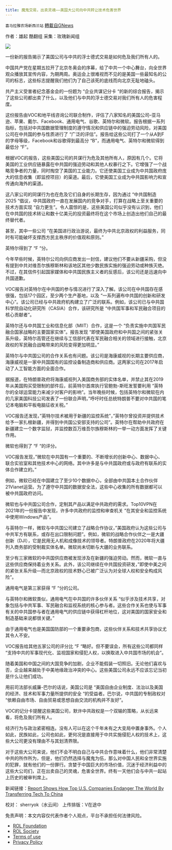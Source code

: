 ```yaml
---
title: 魔鬼交易，出卖灵魂——美国大公司向中共转让技术危害世界
---
```

`喜马拉雅农场新西兰站` [轉載自GNews](https://gnews.org/zh-hans/1982692/)

作者：雄起
酷翻组
采集：玫瑰新闻组

![](https://assets.gnews.org/wp-content/uploads/2022/02/2112.gif)

一份新的报告揭示了美国公司与中共的浮士德式交易是如何危及我们所有人的。

中国共产党在星期五拉开了北京冬奥会的序幕，给了中共一个中心舞台，向全世界观众播放其宣传内容，为期两周。奥运会上很难视而不见的是美国一些最知名的公司的标志，这些标志提醒我们他们为了自己该死的底线而向北京无耻地磕头。

共产主义受害者纪念基金会的一份题为 “企业共谋记分卡 “的新的综合报告，揭示了这些公司都出卖了什么，以及他们与中共的浮士德交易对我们所有人的危害程度。

这份报告由VOC和地平线咨询公司联合制作，评估了八家知名的美国公司–亚马逊、苹果、戴尔、Facebook、通用电气、谷歌、英特尔和微软。报告根据一系列指标，包括对中共国数据管理制度的遵守情况和供应链中的强迫劳动风险，对美国公司在中共国的参与性质进行了 “广泛的评估”。报告给这些公司打了一个从A到F的字母等级，Facebook和谷歌得到最高分 “B”，而通用电气、英特尔和微软得到最低分 “F”。

根据VOC的报告，这些美国公司的共谋行为危及其他所有人，原因有几个。它将美国的工业供应链暴露在中共国的强迫劳动和其他人权暴行之下。它增强了一个战略竞争者的力量，同时掏空了美国的工业能力。它还使美国工业成为中共国政府庞大的信息收集（即监控项目）的渠道。最后，它使美国工业成为中共国影响力和宣传通向海外的渠道。

这八家公司的同谋行为也在危及它们自身的长期生存，因为通过 “中共国制造2025 “倡议，中共国政府一直在发展国内的竞争对手，打算在战略上至关重要的技术方面实现 “自力更生”。令人震惊的是，这些美国公司似乎没有认识到，他们在中共国的技术转让和数十亿美元的投资最终将在这个市场上创造出他们自己的最终替代者。

甚至，其中一些公司 “在美国进行政治游说，最终为中共北京政权的利益服务，同时有可能破坏支撑西方民主秩序的价值观和原则。”

英特尔得到了 “F “分。

今年早些时候，英特尔公司向供应商发出一封信，建议他们不要从新疆采购，但没有提到中共对维吾尔族穆斯林和该地区其他少数民族实施的强迫劳动或种族灭绝。不过，在其信件引起国家媒体和中共国民族主义者的反感后，该公司还是迅速向中共国道歉。

VOC报告对英特尔在中共国的参与情况进行了深入了解。该公司在中共国存在感很强，包括17个园区，至少两个生产基地，以及 “一系列遍布中共国的创新和研发中心”。该公司已经与中共政府机构建立了广泛的联系。例如，该公司已与中共国科学院自动化研究所（CASIA）合作，该研究所是 “中共国军事和军民融合项目的核心贡献者”。

英特尔还与中共国工业和信息化部（MIIT）合作，这是一个 “负责实施中共国军民融合国家战略的主要国家实体”。报告发现 “即使美国政府和中共国之间的紧张关系升级，英特尔高管还在继续与工信部代表在军民融合相关的领域进行接触，北京政权的军民融合战略带来的风险变得更加明显。”

英特尔与中共国公司的合作关系也有问题。该公司是海康威视的长期主要供应商，海康威视是一家中共国国有的监控设备制造商和供应商。这两家公司在2017年启动了人工智能方面的全面合作。

据报道，在特朗普政府将海康威视列入美国商务部的实体名单，并禁止其在2019年从美国购买受限制的部件后，前英特尔首席执行官鲍勃-斯旺发誓要利用 “英特尔的全球运营能力来减少对客户的影响”。当年晚些时候，包括英特尔和微软在内的几家美国科技公司发表了一份联合声明，”呼吁时任总统特朗普不要对中共国的笔记本电脑和平板电脑征收关税。”

VOC报告还发现，”英特尔技术被用于新疆的监控系统”，”英特尔曾投资并提供技术给予一家扎根新疆，并得到中共国公安部支持的公司”。英特尔在帮助中共政府在新疆建立一个数字监狱，并监控数百万维吾尔族穆斯林的一举一动方面发挥了关键作用。

微软也得到了 “F “的评分。

VOC报告发现，”微软在中共国有一个重要的、不断增长的创新中心、数据中心、联合实验室和其他技术中心的网络。其中许多是与中共国政府或与政府有联系的实体合作建立的。”

例如，微软已经在中国建立了至少10个数据中心，全部由中共国本土合作伙伴21Vianet运营。为了遵守中共国的数据安全法，这些中心收集的所有数据都可以被中共国政府访问。

微软也与中共国公司合作，定制其产品以满足中共政府的需求。Top10VPN在2021年的一份报告中发现，许多中共政府的监控和审查机关 “在其安全和监控系统中使用Windows产品”。

与英特尔一样，微软与中共国公司建立了战略合作协议，”美国政府认为这些公司与中共军方有联系，或存在出口限制问题”。例如，微软的战略合作伙伴之一是大疆创新（DJI），它是民用无人机和成像技术的领导者。特朗普政府在2020年将大疆列入商务部的受制裁实体名单。微软尚未切断与大疆的业务联系。

至少有三家微软的中共国供应商被发现涉及在新疆的强迫劳动。然而，微软一直与这些供应商保持着业务关系。此外，该公司继续在中共国投资研发，”即使中美之间的紧张关系升级—而北京政权的技术野心已被广泛认为对全球人权和安全构成风险”。

通用电气是第三家获得 “F “分的公司。

与英特尔和微软类似，通用电气在中共国的许多伙伴关系 “似乎涉及技术共享，对象包括与中共军事、军民融合和监视系统的核心参与者。这些合作关系也使与军事有关的中共国参与者在通用电气的供应链中获得杠杆地位，这对美国的国家安全和制造基础来说都很关键。”

由于通用电气也是美国国防部的一个重要承包商，这些伙伴关系和技术共享协议尤其令人不安。

VOC报告给其他五家公司的评分比 “F “略好。但不要误会，所有这些公司都同样 “支持中共的军事现代化、监视国家和侵犯人权，以换取进入中共国市场的机会”。

随着美国和中国之间的大国竞争的加剧，企业不能假装一切照旧。无论他们喜欢与否，企业越来越处于中美地缘政治冲突的中心。这些美国公司永远不应该忘记当初是什么让他们成功。

用前司法部长威廉-巴尔的话说，美国公司是 “美国自由企业制度、法治以及美国的经济、技术和军事力量所提供的安全 “的受益者。巴尔说，中共国的专制政权对 “依赖自由市场、自由贸易或思想自由交流的机构并不友好”。

VOC的记分卡提醒这些美国公司，默许中共政权是一个双输的策略，从长远来看，将危及我们所有人。

经济行为与政治紧密相连。没有人可以在这个千年未有之大变局中置身事外。个人如此，民族如此，公司也如此，更何况是直接用于中共实施侵犯人权的技术上，这些大公司更没有理由不与其划清界限。

对于这些大公司来说，他们不会不明白自己与中共合作意味着什么，他们非常清楚中共的所作所为，但是，他们仍然选择与魔鬼为伍，那么对中国人民和全世界实施的犯罪，就有他们的一份罪行。贪婪于中国巨大的市场价值，沉迷于经济利益中的这些大公司们，正在出卖自己的灵魂，危害全世界。终有一天他们会与中共一起站上历史的被审判席上。

新闻链接：[Report Shows How Top U.S. Companies Endanger The World By Transferring Tech To China](https://thefederalist.com/2022/02/08/report-shows-how-top-u-s-companies-endanger-the-world-by-transferring-tech-to-china/)

校对： sherryok（水云间）
上传排版：V在途中

 

免责声明：本文内容仅代表作者个人观点，平台不承担任何法律风险。

- [ROL Foundation](https://rolfoundation.org/)
- [ROL Society](https://rolsociety.org/)
- [Terms of use](https://gnews.org/terms-of-use-3/)
- [Privacy Policy](https://gnews.org/privacy-policy/)
